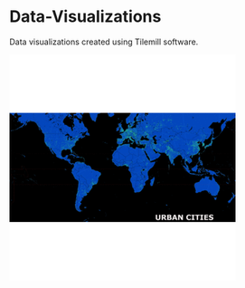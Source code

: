# Data-Visualizations
Data visualizations created using Tilemill software.

![Data Visualization Gif](https://github.com/neha01/Data-Visualizations/blob/master/Gif/data_viz.gif)
